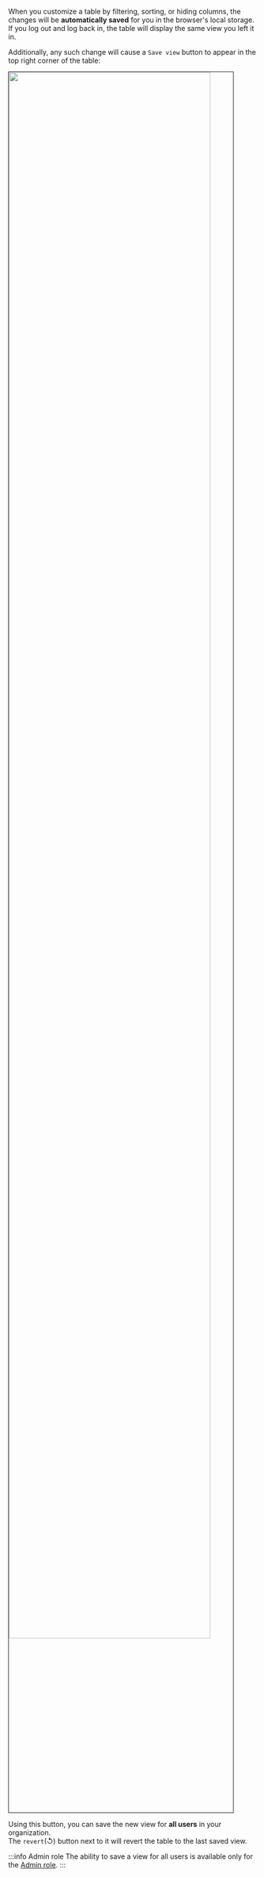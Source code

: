 When you customize a table by filtering, sorting, or hiding columns, the changes will be **automatically saved** for you in the browser's local storage. If you log out and log back in, the table will display the same view you left it in.  

Additionally, any such change will cause a `Save view` button to appear in the top right corner of the table:

<img src='/img/software-catalog/widgets/saveTableView.png' width='90%' border='1px' />

Using this button, you can save the new view for **all users** in your organization.  
The `revert`(↺) button next to it will revert the table to the last saved view.

:::info Admin role
The ability to save a view for all users is available only for the [Admin role](/sso-rbac/rbac/rbac.md#roles).
:::